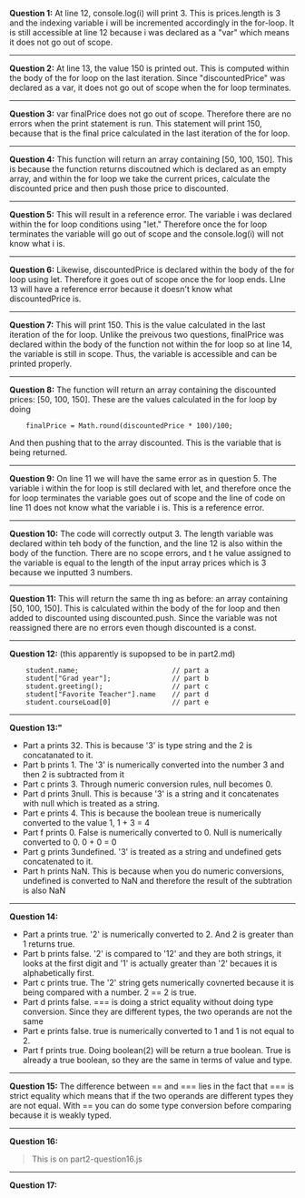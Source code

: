 **Question 1:**
At line 12, console.log(i) will print 3. This is prices.length is 3 and the indexing variable i will be incremented accordingly in the for-loop. 
It is still accessible at line 12 because i was declared as a "var" which means it does not go out of scope.

---

**Question 2:**
At line 13, the value 150 is printed out. This is computed within the body of the for loop on the last iteration. Since "discountedPrice" was declared as a var, it does not go out of scope when the for loop terminates.

---

**Question 3:**
var finalPrice does not go out of scope. Therefore there are no errors when the print statement is run. This statement will print 150, because that is the final price calculated in the last iteration of the for loop.

---

**Question 4:**
This function will return an array containing [50, 100, 150]. This is because the function returns discoutned which is declared as an empty array, and within the for loop we take the current prices, calculate the discounted price and then push those price to discounted.

---

**Question 5:**
This will result in a reference error. The variable i was declared within the  for loop conditions using "let." Therefore once the for loop terminates the variable will go out of scope and the console.log(i) will not know what i is.

---

**Question 6:**
Likewise, discountedPrice  is declared within the body of the for loop using let. Therefore it goes out of scope once the for loop ends. LIne 13 will have  a reference error because it doesn't know what discountedPrice is.

---

**Question 7:**
This will print 150. This is the value calculated in the last iteration of the for loop.  Unlike the preivous two questions, finalPrice was declared within the body of the function not within the for loop so at line 14, the variable is still in scope. Thus, the variable is accessible and can be printed properly.

---

**Question 8:**
The function will return an array containing the discounted prices: [50, 100, 150]. These are the values calculated in the for loop by doing 
```
    finalPrice = Math.round(discountedPrice * 100)/100;
```
And then pushing that to the array discounted. This is the variable that is being returned.

---

**Question 9:**
On line 11 we will have the same error as in question 5. The variable i within the for loop is still declared with let, and therefore once the for loop terminates the variable goes out of scope and the line of code on line 11 does not know what the variable i is. This is a reference error.

---

**Question 10:**
The code will correctly output 3. The length variable was declared within teh body of the function, and the line 12 is also within the body of the function. There are no scope errors, and t he value assigned to the variable is equal to the length of the input array prices which is 3 because we inputted 3 numbers.

---

**Question 11:**
This will return the same th ing as before: an array containing [50, 100, 150]. This is calculated within the body of the for loop and then added to discounted using discounted.push. Since the variable was not reassigned there are no errors even though discounted is a const.

---

**Question 12:** (this apparently is supopsed to be in part2.md)

```
    student.name;                       // part a
    student["Grad year"];               // part b
    student.greeting();                 // part c
    student["Favorite Teacher"].name    // part d
    student.courseLoad[0]               // part e
```

---

**Question 13:"**
- Part a prints 32. This is because '3' is type string and the 2 is concatanated to it.
- Part b prints 1. The '3' is numerically converted into the number 3 and then 2 is subtracted from it
- Part c prints 3. Through numeric conversion rules, null becomes 0.
- Part d prints 3null. This is because '3' is a string and it concatenates with null which is treated as a string.
- Part e prints 4. This is because the boolean treue is numerically converted to the value 1, 1 + 3 = 4
- Part f prints 0. False is numerically converted to 0. Null is numerically converted to 0. 0 + 0 = 0
- Part g prints 3undefined. '3' is treated as a string and undefined gets concatenated to it.
- Part h prints NaN. This is because when you do numeric conversions, undefined is converted to NaN and therefore the result of the subtration is also NaN

---

**Question 14:**
- Part a prints true. '2' is numerically converted to 2. And 2  is greater than 1 returns true.
- Part b prints false. '2' is compared to '12' and they are both strings, it looks at the first digit and '1' is actually greater than '2' becaues it is  alphabetically first.
- Part c prints true. The '2' string gets numerically covnerted because it is being compared with a number. 2 == 2 is true.
- Part d prints false. === is doing a strict equality without doing type conversion. Since they are different types, the two operands are not the same
- Part e prints false. true is numerically converted to 1 and 1 is not equal to 2.
- Part f prints true.  Doing boolean(2) will be return a true boolean. True is already a true boolean, so they are the same in terms of value and type.

---

**Question 15:**
The difference between == and === lies in the fact that === is strict equality which means that if the two operands are different types they are not equal. With == you can do some type conversion before comparing because it is weakly typed.

---

**Question 16:**
> This is on part2-question16.js

---

**Question 17:**




